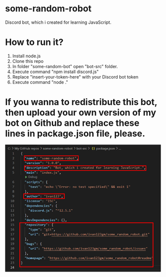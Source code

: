 # some-random-robot
Discord bot, which i created for learning JavaScript.

# How to run it?
1. Install node.js
2. Clone this repo
3. In folder "some-random-bot" open "bot-src" folder.
4. Execute command "npm install discord.js"
5. Replace "insert-your-token-here" with your Discord bot token
6. Execute command "node ."

# If you wanna to redistribute this bot, then upload your own version of my bot on Github and replace these lines in package.json file, please.
![replace lines, which i highlighted in red.](/images/img1.png)
